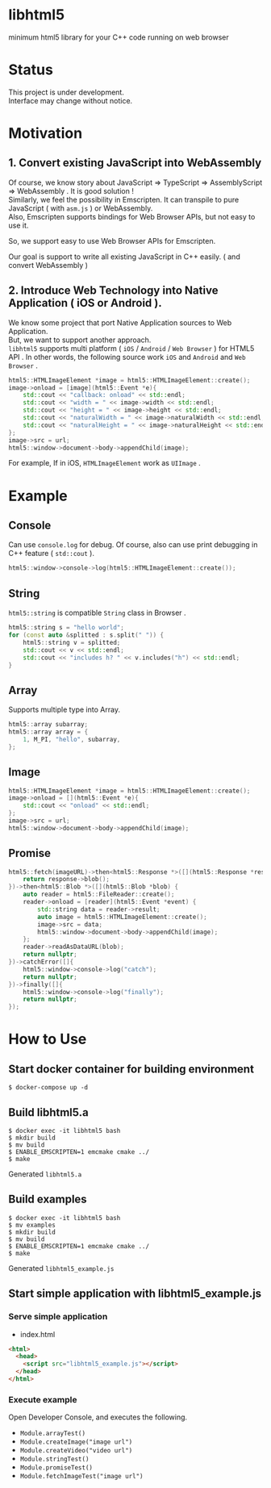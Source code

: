 # libhtml5
minimum html5 library for your C++ code running on web browser

# Status

This project is under development.  
Interface may change without notice.

# Motivation

## 1. Convert existing JavaScript into WebAssembly

Of course, we know story about JavaScript => TypeScript => AssemblyScript => WebAssembly . It is good solution !  
Similarly, we feel the possibility in Emscripten. It can transpile to pure JavaScript ( with `asm.js` ) or WebAssembly.  
Also, Emscripten supports bindings for Web Browser APIs, but not easy to use it.  

So, we support easy to use Web Browser APIs for Emscripten.

Our goal is support to write all existing JavaScript in C++ easily. ( and convert WebAssembly )

## 2. Introduce Web Technology into Native Application ( iOS or Android ).

We know some project that port Native Application sources to Web Application.  
But, we want to support another approach.  
`libhtml5` supports multi platform ( `iOS` / `Android` / `Web Browser` ) for HTML5 API .
In other words, the following source work `iOS` and `Android` and `Web Browser` .

```cpp
html5::HTMLImageElement *image = html5::HTMLImageElement::create();
image->onload = [image](html5::Event *e){
    std::cout << "callback: onload" << std::endl;
    std::cout << "width = " << image->width << std::endl;
    std::cout << "height = " << image->height << std::endl;
    std::cout << "naturalWidth = " << image->naturalWidth << std::endl;
    std::cout << "naturalHeight = " << image->naturalHeight << std::endl;
};
image->src = url;
html5::window->document->body->appendChild(image);
```

For example, If in iOS, `HTMLImageElement` work as `UIImage` . 

# Example

## Console

Can use `console.log` for debug.
Of course, also can use print debugging in C++ feature ( `std::cout` ).

```cpp
html5::window->console->log(html5::HTMLImageElement::create());
```

## String

`html5::string` is compatible `String` class in Browser .

```cpp
html5::string s = "hello world";
for (const auto &splitted : s.split(" ")) {
    html5::string v = splitted;
    std::cout << v << std::endl;
    std::cout << "includes h? " << v.includes("h") << std::endl;
}
```

## Array

Supports multiple type into Array.

```cpp
html5::array subarray;
html5::array array = {
    1, M_PI, "hello", subarray,
};
```

## Image

```cpp
html5::HTMLImageElement *image = html5::HTMLImageElement::create();
image->onload = [](html5::Event *e){
    std::cout << "onload" << std::endl;
};
image->src = url;
html5::window->document->body->appendChild(image);
```

## Promise

```cpp
html5::fetch(imageURL)->then<html5::Response *>([](html5::Response *response) {
    return response->blob();
})->then<html5::Blob *>([](html5::Blob *blob) {
    auto reader = html5::FileReader::create();
    reader->onload = [reader](html5::Event *event) {
        std::string data = reader->result;
        auto image = html5::HTMLImageElement::create();
        image->src = data;
        html5::window->document->body->appendChild(image);
    };
    reader->readAsDataURL(blob);
    return nullptr;
})->catchError([]{
    html5::window->console->log("catch");
    return nullptr;
})->finally([]{
    html5::window->console->log("finally");
    return nullptr;
});
```

# How to Use

## Start docker container for building environment

```
$ docker-compose up -d
```

## Build libhtml5.a

```
$ docker exec -it libhtml5 bash
$ mkdir build
$ mv build
$ ENABLE_EMSCRIPTEN=1 emcmake cmake ../
$ make
```

Generated `libhtml5.a`

## Build examples

```
$ docker exec -it libhtml5 bash
$ mv examples
$ mkdir build
$ mv build
$ ENABLE_EMSCRIPTEN=1 emcmake cmake ../
$ make
```

Generated `libhtml5_example.js`

## Start simple application with libhtml5_example.js

### Serve simple application

- index.html

```html
<html>
  <head>
    <script src="libhtml5_example.js"></script>
  </head>
</html>
```

### Execute example

Open Developer Console, and executes the following.

- `Module.arrayTest()`
- `Module.createImage("image url")`
- `Module.createVideo("video url")`
- `Module.stringTest()`
- `Module.promiseTest()`
- `Module.fetchImageTest("image url")`
